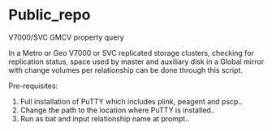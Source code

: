 # Public_repo

V7000/SVC GMCV property query

In a Metro or Geo V7000 or SVC replicated storage clusters, checking for replication status, space used by master and auxiliary disk in a Global mirror with change volumes per relationship
can be done through this script.

Pre-requisites:

1. Full installation of PuTTY which includes plink, peagent and pscp..
2. Change the path to the location where PuTTY is installed..
3. Run as bat and input relationship name at prompt..

